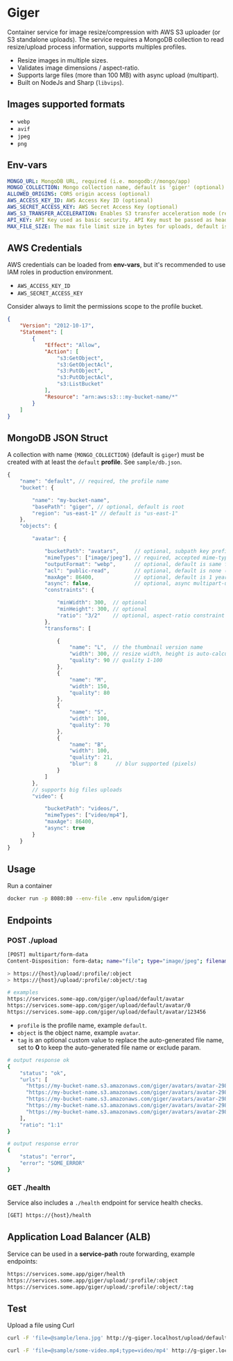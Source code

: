 # Giger

Container service for image resize/compression with AWS S3 uploader (or S3 standalone uploads).
The service requires a MongoDB collection to read resize/upload process information, supports multiples profiles.

- Resize images in multiple sizes.
- Validates image dimensions / aspect-ratio.
- Supports large files (more than 100 MB) with async upload (multipart).
- Built on NodeJs and Sharp (`libvips`).

## Images supported formats

- `webp`
- `avif`
- `jpeg`
- `png`

## Env-vars

```yml
MONGO_URL: MongoDB URL, required (i.e. mongodb://mongo/app)
MONGO_COLLECTION: Mongo collection name, default is 'giger' (optional)
ALLOWED_ORIGINS: CORS origin access (optional)
AWS_ACCESS_KEY_ID: AWS Access Key ID (optional)
AWS_SECRET_ACCESS_KEY: AWS Secret Access Key (optional)
AWS_S3_TRANSFER_ACCELERATION: Enables S3 transfer acceleration mode (requires bucket setup opt-in), default is disabled (use "1" to enable).
API_KEY: API Key used as basic security. API Key must be passed as header 'X-Api-Key' (optional)
MAX_FILE_SIZE: The max file limit size in bytes for uploads, default is unlimited (optional)
```

## AWS Credentials

AWS credentials can be loaded from **env-vars**, but it's recommended to use IAM roles in production environment.

- `AWS_ACCESS_KEY_ID`
- `AWS_SECRET_ACCESS_KEY`

Consider always to limit the permissions scope to the profile bucket.

```json
{
    "Version": "2012-10-17",
    "Statement": [
        {
            "Effect": "Allow",
            "Action": [
                "s3:GetObject",
                "s3:GetObjectAcl",
                "s3:PutObject",
                "s3:PutObjectAcl",
                "s3:ListBucket"
            ],
            "Resource": "arn:aws:s3:::my-bucket-name/*"
        }
    ]
}
```

## MongoDB JSON Struct

A collection with name `{MONGO_COLLECTION}` (default is `giger`) must be created with at least the `default` **profile**. See `sample/db.json`.

```javascript
{
    "name": "default", // required, the profile name
    "bucket": {

        "name": "my-bucket-name",
        "basePath": "giger", // optional, default is root
        "region": "us-east-1" // default is "us-east-1"
    },
    "objects": {

        "avatar": {

            "bucketPath": "avatars",     // optional, subpath key prefix
            "mimeTypes": ["image/jpeg"], // required, accepted mime-types ['image/jpeg','image/png', 'image/webp']
            "outputFormat": "webp",      // optional, default is same format as input image (if supported); options: webp, avif, jpeg, png
            "acl": "public-read",        // optional, default is none (private)
            "maxAge": 86400,             // optional, default is 1 year
            "async": false,              // optional, async multipart-upload for big files, the output URLs will be saved later in another collection
            "constraints": {

                "minWidth": 300,  // optional
                "minHeight": 300, // optional
                "ratio": "3/2"    // optional, aspect-ratio constraint
            },
            "transforms": [

                {
                    "name": "L",  // the thumbnail version name
                    "width": 300, // resize width, height is auto-calculated keeping aspect-ratio
                    "quality": 90 // quality 1-100
                },
                {
                    "name": "M",
                    "width": 150,
                    "quality": 80
                },
                {
                    "name": "S",
                    "width": 100,
                    "quality": 70
                },
                {
                    "name": "B",
                    "width": 100,
                    "quality": 21,
                    "blur": 8      // blur supported (pixels)
                }
            ]
        },
        // supports big files uploads
        "video": {

            "bucketPath": "videos/",
            "mimeTypes": ["video/mp4"],
            "maxAge": 86400,
            "async": true
        }
    }
}
```

## Usage

Run a container

```bash
docker run -p 8080:80 --env-file .env npulidom/giger
```

## Endpoints

### POST ./upload

```bash
[POST] multipart/form-data
Content-Disposition: form-data; name="file"; type="image/jpeg"; filename="some-picture.jpeg"

> https://{host}/upload/:profile/:object
> https://{host}/upload/:profile/:object/:tag

# examples
https://services.some-app.com/giger/upload/default/avatar
https://services.some-app.com/giger/upload/default/avatar/0
https://services.some-app.com/giger/upload/default/avatar/123456
```

- `profile` is the profile name, example `default`.
- `object` is the object name, example `avatar`.
- `tag` is an optional custom value to replace the auto-generated file name, set to **0** to keep the auto-generated file name or exclude param.

```bash
# output response ok
{
    "status": "ok",
    "urls": [
      "https://my-bucket-name.s3.amazonaws.com/giger/avatars/avatar-298434f20f0327aa83a30dc15f880fda.jpg",
      "https://my-bucket-name.s3.amazonaws.com/giger/avatars/avatar-298434f20f0327aa83a30dc15f880fda_L.jpg",
      "https://my-bucket-name.s3.amazonaws.com/giger/avatars/avatar-298434f20f0327aa83a30dc15f880fda_M.jpg",
      "https://my-bucket-name.s3.amazonaws.com/giger/avatars/avatar-298434f20f0327aa83a30dc15f880fda_S.jpg",
      "https://my-bucket-name.s3.amazonaws.com/giger/avatars/avatar-298434f20f0327aa83a30dc15f880fda_B.jpg"
    ],
    "ratio": "1:1"
}

# output response error
{
    "status": "error",
    "error": "SOME_ERROR"
}
```

### GET ./health

Service also includes a `./health` endpoint for service health checks.

```bash
[GET] https://{host}/health
```

## Application Load Balancer (ALB)

Service can be used in a **service-path** route forwarding, example endpoints:

```bash
https://services.some.app/giger/health
https://services.some.app/giger/upload/:profile/:object
https://services.some.app/giger/upload/:profile/:object/:tag
```

## Test

Upload a file using Curl

```bash
curl -F 'file=@sample/lena.jpg' http://g-giger.localhost/upload/default/avatar

curl -F 'file=@sample/some-video.mp4;type=video/mp4' http://g-giger.localhost/upload/default/video
```
